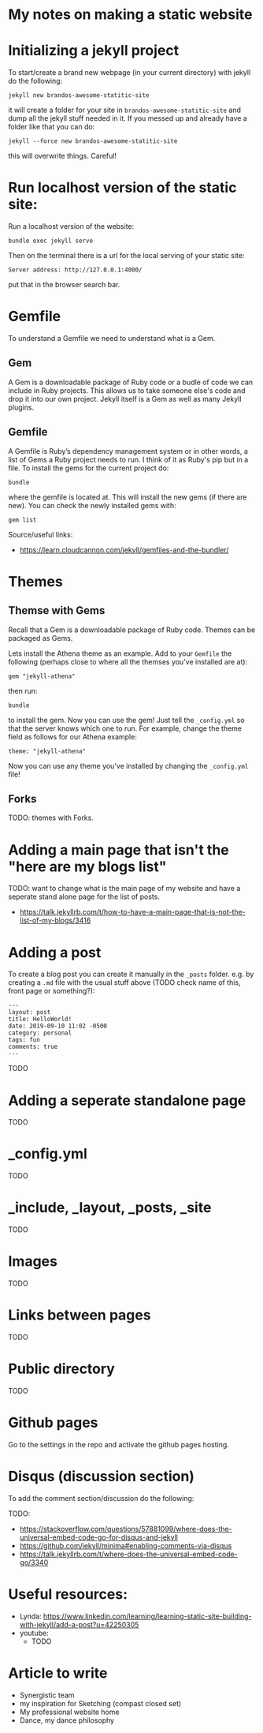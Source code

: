 # My notes on making a static website

# Initializing a jekyll project

To start/create a brand new webpage (in your current directory) with jekyll do the following:

```
jekyll new brandos-awesome-statitic-site
```

it will create a folder for your site in `brandos-awesome-statitic-site` and dump all the jekyll stuff needed in it. If you messed up and already have a folder like that you can do:

```
jekyll --force new brandos-awesome-statitic-site
```

this will overwrite things. Careful!

# Run localhost version of the static site:

Run a localhost version of the website:

```
bundle exec jekyll serve
```

Then on the terminal there is a url for the local serving of your static site:

```
Server address: http://127.0.0.1:4000/
```
put that in the browser search bar.

# Gemfile #

To understand a Gemfile we need to understand what is a Gem.

## Gem ##

A Gem is a downloadable package of Ruby code or a budle of code we can include in Ruby projects.  This allows us to take someone else's code and drop it into our own project. Jekyll itself is a Gem as well as many Jekyll plugins.

## Gemfile ##

A Gemfile is Ruby’s dependency management system or in other words, a list of Gems a Ruby project needs to run. I think of it as Ruby's pip but in a file. To install the gems for the current project do:

```
bundle
```

where the gemfile is located at. This will install the new gems (if there are new). You can check the newly installed gems with:

```
gem list
```

Source/useful links:

- https://learn.cloudcannon.com/jekyll/gemfiles-and-the-bundler/

# Themes #

## Themse with Gems ##

Recall that a Gem is a downloadable package of Ruby code. Themes can be packaged as Gems.

Lets install the Athena theme as an example. Add to your `Gemfile` the following (perhaps close to where all the themses you've installed are at):

```
gem "jekyll-athena"
```

then run:

```
bundle
```

to install the gem. Now you can use the gem! Just tell the `_config.yml` so that the server knows which one to run. For example, change the theme field as follows for our Athena example:

```
theme: "jekyll-athena"
```

Now you can use any theme you've installed by changing the `_config.yml` file!

## Forks ##

TODO: themes with Forks.

# Adding a main page that isn't the "here are my blogs list"

TODO: want to change what is the main page of my website and have a seperate stand alone page for the list of posts.

- https://talk.jekyllrb.com/t/how-to-have-a-main-page-that-is-not-the-list-of-my-blogs/3416

# Adding a post

To create a blog post you can create it manually in the `_posts` folder. e.g. by creating a `.md` file with the usual stuff above (TODO check name of this, front page or something?):

```
---
layout: post
title: HelloWorld!
date: 2019-09-10 11:02 -0500
category: personal
tags: fun
comments: true
---
```

TODO

# Adding a seperate standalone page

TODO

# _config.yml

TODO

# _include, _layout, _posts, _site

TODO

# Images

TODO

# Links between pages

TODO

# Public directory

TODO

# Github pages

Go to the settings in the repo and activate the github pages hosting.

# Disqus (discussion section)

To add the comment section/discussion do the following:

TODO:
- https://stackoverflow.com/questions/57881099/where-does-the-universal-embed-code-go-for-disqus-and-jekyll
- https://github.com/jekyll/minima#enabling-comments-via-disqus
- https://talk.jekyllrb.com/t/where-does-the-universal-embed-code-go/3340

# Useful resources:

- Lynda: https://www.linkedin.com/learning/learning-static-site-building-with-jekyll/add-a-post?u=42250305
- youtube: 
  - TODO
  
  
# Article to write

- Synergistic team
- my inspiration for Sketching (compast closed set)
- My professional website home
- Dance, my dance philosophy
